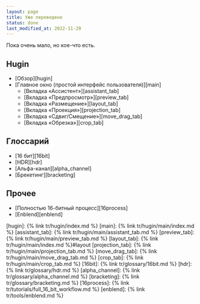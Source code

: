 ```yaml
---
layout: page
title: Уже переведено
status: done
last_modified_at: 2022-11-29
---
```

Пока очень мало, но кое-что есть.

## Hugin

- [Обзор][hugin]
- [Главное окно (простой интерфейс пользователя)][main]
  - [Вкладка «Ассистент»][assistant_tab]
  - [Вкладка «Предпросмотр»][preview_tab]
  - [Вкладка «Размещение»][layout_tab]
  - [Вкладка «Проекция»][projection_tab]
  - [Вкладка «Сдвиг/Смещение»][move_drag_tab]
  - [Вкладка «Обрезка»][crop_tab]

<!--more-->

## Глоссарий

- [16 бит][16bit]
- [HDR][hdr]
- [Альфа-канал][alpha_channel]
- [Брекетинг][bracketing]

## Прочее

- [Полностью 16-битный процесс][16process]
- [Enblend][enblend]

[hugin]: {% link tr/hugin/index.md %}
[main]: {% link tr/hugin/main/index.md %}
[assistant_tab]: {% link tr/hugin/main/assistant_tab.md %}
[preview_tab]: {% link tr/hugin/main/preview_tab.md %}
[layout_tab]: {% link tr/hugin/main/index.md %}#layout
[projection_tab]: {% link tr/hugin/main/projection_tab.md %}
[move_drag_tab]: {% link tr/hugin/main/move_drag_tab.md %}
[crop_tab]: {% link tr/hugin/main/crop_tab.md %}
[16bit]: {% link tr/glossary/16bit.md %}
[hdr]: {% link tr/glossary/hdr.md %}
[alpha_channel]: {% link tr/glossary/alpha_channel.md %}
[bracketing]: {% link tr/glossary/bracketing.md %}
[16process]: {% link tr/tutorials/full_16_bit_workflow.md %}
[enblend]: {% link tr/tools/enblend.md %}

